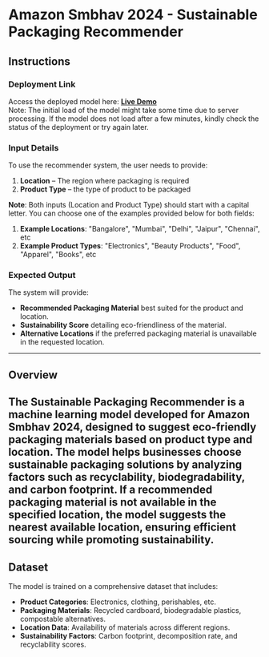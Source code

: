 # Amazon Smbhav 2024 - Sustainable Packaging Recommender  

## Instructions  

### Deployment Link  
Access the deployed model here: **[Live Demo](https://sustainable-packaging-recommender.onrender.com/)**  
Note: The initial load of the model might take some time due to server processing. If the model does not load after a few minutes, kindly check the status of the deployment or try again later.

### Input Details  
To use the recommender system, the user needs to provide:  
1. **Location** – The region where packaging is required
2. **Product Type** – the type of product to be packaged

**Note**: Both inputs (Location and Product Type) should start with a capital letter. You can choose one of the examples provided below for both fields:
1. **Example Locations**: "Bangalore", "Mumbai", "Delhi", "Jaipur", "Chennai", etc
2. **Example Product Types**: "Electronics", "Beauty Products", "Food", "Apparel", "Books", etc

### Expected Output  
The system will provide:  
- **Recommended Packaging Material** best suited for the product and location.  
- **Sustainability Score** detailing eco-friendliness of the material.  
- **Alternative Locations** if the preferred packaging material is unavailable in the requested location.  
---  
## Overview  
The **Sustainable Packaging Recommender** is a machine learning model developed for **Amazon Smbhav 2024**, designed to suggest eco-friendly packaging materials based on product type and location. The model helps businesses choose sustainable packaging solutions by analyzing factors such as recyclability, biodegradability, and carbon footprint. If a recommended packaging material is not available in the specified location, the model suggests the nearest available location, ensuring efficient sourcing while promoting sustainability.
---  
## Dataset  
The model is trained on a comprehensive dataset that includes:  
- **Product Categories**: Electronics, clothing, perishables, etc.  
- **Packaging Materials**: Recycled cardboard, biodegradable plastics, compostable alternatives.  
- **Location Data**: Availability of materials across different regions.  
- **Sustainability Factors**: Carbon footprint, decomposition rate, and recyclability scores.  

